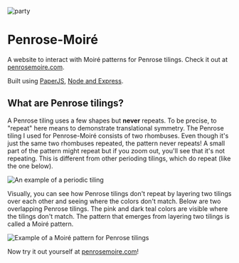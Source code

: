 ![party](https://user-images.githubusercontent.com/12615164/120043011-300e8b00-bfd9-11eb-84de-2419629dd574.png)

# Penrose-Moiré

A website to interact with Moiré patterns for Penrose tilings. Check it out at [penrosemoire.com](penrosemoire.com).

Built using [PaperJS](http://paperjs.org/), [Node and Express](https://expressjs.com/).

## What are Penrose tilings?

A Penrose tiling uses a few shapes but **never** repeats. To be precise, to "repeat" here means to demonstrate translational symmetry. The Penrose tiling I used for Penrose-Moiré consists of two rhombuses. Even though it's just the same two rhombuses repeated, the pattern never repeats! A small part of the pattern might repeat but if you zoom out, you'll see that it's not repeating. This is different from other perioding tilings, which do repeat (like the one below).

![An example of a periodic tiling](https://user-images.githubusercontent.com/12615164/120352063-68aaaf00-c2ce-11eb-8f39-f01e8c575fbf.png)

Visually, you can see how Penrose tilings don't repeat by layering two tilings over each other and seeing where the colors don't match. Below are two overlapping Penrose tilings. The pink and dark teal colors are visible where the tilings don't match. The pattern that emerges from layering two tilings is called a Moiré pattern.

![Example of a Moiré pattern for Penrose tilings](https://user-images.githubusercontent.com/12615164/120352366-b45d5880-c2ce-11eb-8f26-d93fe3547c90.png)

Now try it out yourself at [penrosemoire.com](penrosemoire.com)!




